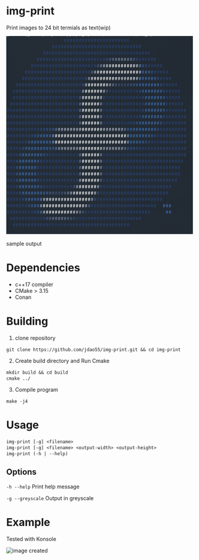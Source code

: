 # img-print
Print images to 24 bit termials as text(wip)
 
![image created](sample_ouput.png?raw=true "") 
 
sample output
# Dependencies
- c++17 compiler
- CMake > 3.15
- Conan

# Building
1. clone repository 
```
git clone https://github.com/jdao55/img-print.git && cd img-print
```
2. Create build directory and Run Cmake
```
mkdir build && cd build
cmake ../ 
```
3. Compile program
```
make -j4
```
# Usage 
```
img-print [-g] <filename>
img-print [-g] <filename> <output-width> <output-height>
img-print (-h | --help)
```

## Options
```-h --help```          Print help message 
 
```-g --greyscale```   Output in greyscale
# Example
Tested with Konsole
 
![image created](example.png?raw=true "") 
